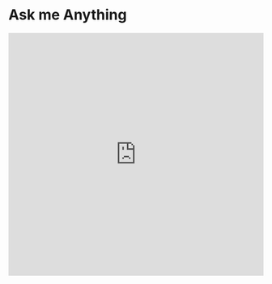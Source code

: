 # Ask me Anything

<iframe width="640px" height="480px" src="https://forms.office.com/r/0LNmHtit1Q?embed=true" frameborder="0" marginwidth="0" marginheight="0" style="border: none; max-width:100%; max-height:100vh" allowfullscreen webkitallowfullscreen mozallowfullscreen msallowfullscreen> </iframe>
